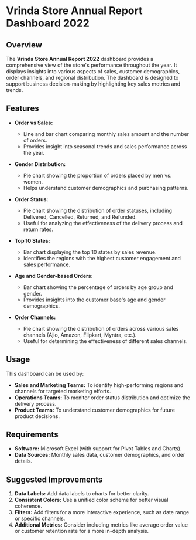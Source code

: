 # Vrinda Store Annual Report Dashboard 2022

## Overview

The **Vrinda Store Annual Report 2022** dashboard provides a comprehensive view of the store's performance throughout the year. It displays insights into various aspects of sales, customer demographics, order channels, and regional distribution. The dashboard is designed to support business decision-making by highlighting key sales metrics and trends.

## Features

- **Order vs Sales:** 
  - Line and bar chart comparing monthly sales amount and the number of orders.
  - Provides insight into seasonal trends and sales performance across the year.

- **Gender Distribution:** 
  - Pie chart showing the proportion of orders placed by men vs. women.
  - Helps understand customer demographics and purchasing patterns.

- **Order Status:**
  - Pie chart showing the distribution of order statuses, including Delivered, Cancelled, Returned, and Refunded.
  - Useful for analyzing the effectiveness of the delivery process and return rates.

- **Top 10 States:**
  - Bar chart displaying the top 10 states by sales revenue.
  - Identifies the regions with the highest customer engagement and sales performance.

- **Age and Gender-based Orders:**
  - Bar chart showing the percentage of orders by age group and gender.
  - Provides insights into the customer base's age and gender demographics.

- **Order Channels:**
  - Pie chart showing the distribution of orders across various sales channels (Ajio, Amazon, Flipkart, Myntra, etc.).
  - Useful for determining the effectiveness of different sales channels.

## Usage

This dashboard can be used by:
- **Sales and Marketing Teams:** To identify high-performing regions and channels for targeted marketing efforts.
- **Operations Teams:** To monitor order status distribution and optimize the delivery process.
- **Product Teams:** To understand customer demographics for future product decisions.

## Requirements

- **Software:** Microsoft Excel (with support for Pivot Tables and Charts).
- **Data Sources:** Monthly sales data, customer demographics, and order details.

## Suggested Improvements

1. **Data Labels:** Add data labels to charts for better clarity.
2. **Consistent Colors:** Use a unified color scheme for better visual coherence.
3. **Filters:** Add filters for a more interactive experience, such as date range or specific channels.
4. **Additional Metrics:** Consider including metrics like average order value or customer retention rate for a more in-depth analysis.
